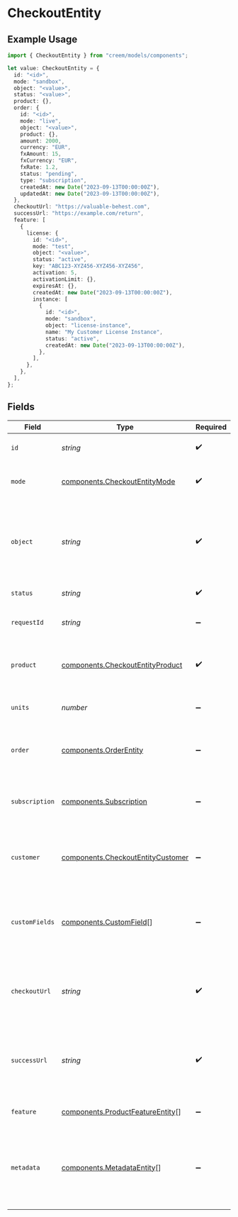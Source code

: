 # CheckoutEntity

## Example Usage

```typescript
import { CheckoutEntity } from "creem/models/components";

let value: CheckoutEntity = {
  id: "<id>",
  mode: "sandbox",
  object: "<value>",
  status: "<value>",
  product: {},
  order: {
    id: "<id>",
    mode: "live",
    object: "<value>",
    product: {},
    amount: 2000,
    currency: "EUR",
    fxAmount: 15,
    fxCurrency: "EUR",
    fxRate: 1.2,
    status: "pending",
    type: "subscription",
    createdAt: new Date("2023-09-13T00:00:00Z"),
    updatedAt: new Date("2023-09-13T00:00:00Z"),
  },
  checkoutUrl: "https://valuable-behest.com",
  successUrl: "https://example.com/return",
  feature: [
    {
      license: {
        id: "<id>",
        mode: "test",
        object: "<value>",
        status: "active",
        key: "ABC123-XYZ456-XYZ456-XYZ456",
        activation: 5,
        activationLimit: {},
        expiresAt: {},
        createdAt: new Date("2023-09-13T00:00:00Z"),
        instance: [
          {
            id: "<id>",
            mode: "sandbox",
            object: "license-instance",
            name: "My Customer License Instance",
            status: "active",
            createdAt: new Date("2023-09-13T00:00:00Z"),
          },
        ],
      },
    },
  ],
};
```

## Fields

| Field                                                                                       | Type                                                                                        | Required                                                                                    | Description                                                                                 | Example                                                                                     |
| ------------------------------------------------------------------------------------------- | ------------------------------------------------------------------------------------------- | ------------------------------------------------------------------------------------------- | ------------------------------------------------------------------------------------------- | ------------------------------------------------------------------------------------------- |
| `id`                                                                                        | *string*                                                                                    | :heavy_check_mark:                                                                          | Unique identifier for the object.                                                           |                                                                                             |
| `mode`                                                                                      | [components.CheckoutEntityMode](../../models/components/checkoutentitymode.md)              | :heavy_check_mark:                                                                          | String representing the environment.                                                        |                                                                                             |
| `object`                                                                                    | *string*                                                                                    | :heavy_check_mark:                                                                          | String representing the object’s type. Objects of the same type share the same value.       |                                                                                             |
| `status`                                                                                    | *string*                                                                                    | :heavy_check_mark:                                                                          | Status of the checkout.                                                                     |                                                                                             |
| `requestId`                                                                                 | *string*                                                                                    | :heavy_minus_sign:                                                                          | Identify and track each checkout request.                                                   |                                                                                             |
| `product`                                                                                   | [components.CheckoutEntityProduct](../../models/components/checkoutentityproduct.md)        | :heavy_check_mark:                                                                          | The product associated with the checkout session.                                           |                                                                                             |
| `units`                                                                                     | *number*                                                                                    | :heavy_minus_sign:                                                                          | The number of units for the of the product.                                                 |                                                                                             |
| `order`                                                                                     | [components.OrderEntity](../../models/components/orderentity.md)                            | :heavy_minus_sign:                                                                          | The order associated with the checkout session.                                             |                                                                                             |
| `subscription`                                                                              | [components.Subscription](../../models/components/subscription.md)                          | :heavy_minus_sign:                                                                          | The subscription associated with the checkout session.                                      |                                                                                             |
| `customer`                                                                                  | [components.CheckoutEntityCustomer](../../models/components/checkoutentitycustomer.md)      | :heavy_minus_sign:                                                                          | The customer associated with the checkout session.                                          |                                                                                             |
| `customFields`                                                                              | [components.CustomField](../../models/components/customfield.md)[]                          | :heavy_minus_sign:                                                                          | Additional information collected from your customer during the checkout process.            |                                                                                             |
| `checkoutUrl`                                                                               | *string*                                                                                    | :heavy_check_mark:                                                                          | The URL to which the customer will be redirected to complete the payment.                   |                                                                                             |
| `successUrl`                                                                                | *string*                                                                                    | :heavy_check_mark:                                                                          | The URL to which the user will be redirected after the checkout process is completed.       | https://example.com/return                                                                  |
| `feature`                                                                                   | [components.ProductFeatureEntity](../../models/components/productfeatureentity.md)[]        | :heavy_minus_sign:                                                                          | Features issued for the order.                                                              |                                                                                             |
| `metadata`                                                                                  | [components.MetadataEntity](../../models/components/metadataentity.md)[]                    | :heavy_minus_sign:                                                                          | A key-value pair where the key is a string, and the value can be a string, number, or null. |                                                                                             |